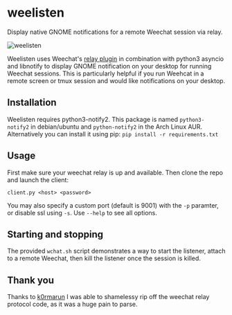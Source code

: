 # weelisten
Display native GNOME notifications for a remote Weechat session via relay.

![weelisten](https://m51.io/misc/weelisten.png)

Weelisten uses Weechat's [relay plugin](https://weechat.org/files/doc/stable/weechat_user.en.html#relay_plugin)
in combination with python3 asyncio and libnotify to display GNOME notification on your desktop
for running Weechat sessions. This is particularly helpful if you run Weehcat in a remote
screen or tmux session and would like notifications on your desktop.

## Installation
Weelisten requires python3-notify2. This package is named `python3-notify2` in debian/ubuntu
and `python-notify2` in the Arch Linux AUR. Alternatively you can install it using pip: `pip install -r requirements.txt`

## Usage
First make sure your weechat relay is up and available. Then clone the repo and launch the client:

`client.py <host> <password>`

You may also specify a custom port (default is 9001) with the `-p` paramter, or
disable ssl using `-s`. Use `--help` to see all options.

## Starting and stopping
The provided `wchat.sh` script demonstrates a way to start the listener, attach
to a remote Weechat, then kill the listener once the session is killed.

## Thank you
Thanks to [k0rmarun](https://github.com/k0rmarun/pyweechat) I was able to shamelessy
rip off the weechat relay protocol code, as it was a huge pain to parse.
